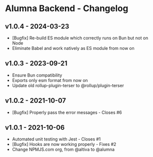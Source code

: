 # Alumna Backend - Changelog

## v1.0.4 - 2024-03-23

* [Bugfix] Re-build ES module which correctly runs on Bun but not on Node
* Eliminate Babel and work natively as ES module from now on

## v1.0.3 - 2023-09-21

* Ensure Bun compatibility
* Exports only esm format from now on
* Update old rollup-plugin-terser to @rollup/plugin-terser

## v1.0.2 - 2021-10-07

* [Bugfix] Properly pass the error messages - Closes #6

## v1.0.1 - 2021-10-06

* Automated unit testing with Jest - Closes #1
* [Bugfix] Hooks are now working properly - Fixes #2
* Change NPMJS.com org, from @altiva to @alumna
